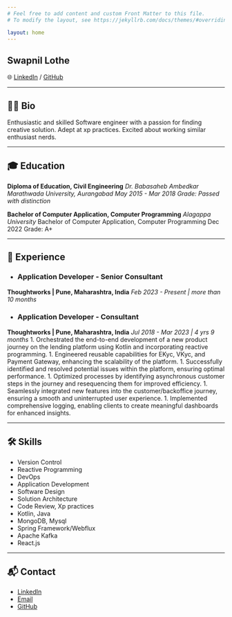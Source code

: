 ```yaml
---
# Feel free to add content and custom Front Matter to this file.
# To modify the layout, see https://jekyllrb.com/docs/themes/#overriding-theme-defaults

layout: home
---
```

## Swapnil Lothe

🌐 [LinkedIn](https://www.linkedin.com/in/swapnil-lothe-884572199/) / [GitHub](https://github.com/swapnillothe)

---

## 👩‍💻 Bio

Enthusiastic and skilled Software engineer with a passion for finding creative solution. Adept at xp practices. Excited about working similar enthusiast nerds.

---

## 🎓 Education

**Diploma of Education, Civil Engineering**
*Dr. Babasaheb Ambedkar Marathwada University, Aurangabad*
*May 2015 - Mar 2018*
*Grade: Passed with distinction*

**Bachelor of Computer Application, Computer Programming**
*Alagappa University*
Bachelor of Computer Application, Computer Programming
Dec 2022
Grade: A+

---

## 💼 Experience

- ### Application Developer - Senior Consultant
**Thoughtworks | Pune, Maharashtra, India**
*Feb 2023 - Present | more than 10 months*

- ### Application Developer - Consultant
**Thoughtworks | Pune, Maharashtra, India**
*Jul 2018 - Mar 2023 | 4 yrs 9 months*
    1. Orchestrated the end-to-end development of a new product journey on the lending platform using Kotlin and incorporating reactive programming.
    1. Engineered reusable capabilities for EKyc, VKyc, and Payment Gateway, enhancing the scalability of the platform.
    1. Successfully identified and resolved potential issues within the platform, ensuring optimal performance.
    1. Optimized processes by identifying asynchronous customer steps in the journey and resequencing them for improved efficiency.
    1. Seamlessly integrated new features into the customer/backoffice journey, ensuring a smooth and uninterrupted user experience.
    1. Implemented comprehensive logging, enabling clients to create meaningful dashboards for enhanced insights.

---

## 🛠️ Skills

- Version Control
- Reactive Programming 
- DevOps 
- Application Development
- Software Design
- Solution Architecture 
- Code Review, Xp practices
- Kotlin, Java 
- MongoDB, Mysql
- Spring Framework/Webflux 
- Apache Kafka 
- React.js 

---

## 📬 Contact

- [LinkedIn](https://www.linkedin.com/in/swapnil-lothe-884572199/)
- [Email](mailto:swapnillothe15@gmail.com)
- [GitHub](https://github.com/swapnillothe)

<style>
  .footer {
    display: none;
  }
  .header {
    display: none;
  }
</style>